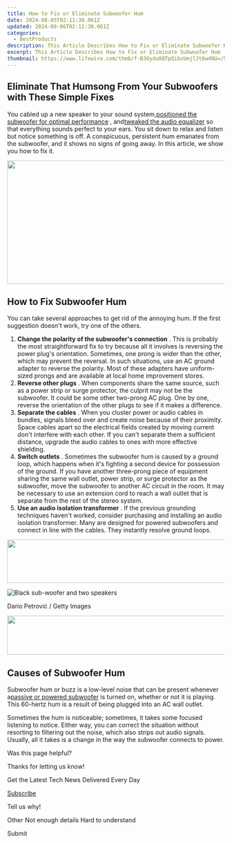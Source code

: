 ```yaml
---
title: How to Fix or Eliminate Subwoofer Hum
date: 2024-08-05T02:11:38.061Z
updated: 2024-08-06T02:11:38.061Z
categories:
  - BestProducts
description: This Article Describes How to Fix or Eliminate Subwoofer Hum
excerpt: This Article Describes How to Fix or Eliminate Subwoofer Hum
thumbnail: https://www.lifewire.com/thmb/f-B3Oydu0QTpQibxUmjlJt6w4NU=/540x405/filters:no_upscale():max_bytes(150000):strip_icc():format(webp)/iStock-672122718-59f77f66d963ac00102aef9e.jpg
---
```


## Eliminate That Humsong From Your Subwoofers with These Simple Fixes
 You cabled up a new speaker to your sound system,[positioned the subwoofer for optimal performance](https://www.lifewire.com/best-performance-for-subwoofer-3135131) , and[tweaked the audio equalizer](https://www.lifewire.com/adjust-frequencies-on-stereo-equalizer-3134898) so that everything sounds perfect to your ears. You sit down to relax and listen but notice something is off. A conspicuous, persistent hum emanates from the subwoofer, and it shows no signs of going away. In this article, we show you how to fix it.

<!-- affiliate ads begin -->
<a href="https://cowinaudio.pxf.io/c/5597632/1116855/13794" target="_top" id="1116855"><img src="//a.impactradius-go.com/display-ad/13794-1116855" border="0" alt="" width="767" height="285"/></a><img height="0" width="0" src="https://imp.pxf.io/i/5597632/1116855/13794" style="position:absolute;visibility:hidden;" border="0" />
<!-- affiliate ads end -->
## How to Fix Subwoofer Hum

 You can take several approaches to get rid of the annoying hum. If the first suggestion doesn't work, try one of the others.

1. **Change the polarity of the subwoofer's connection** . This is probably the most straightforward fix to try because all it involves is reversing the power plug's orientation. Sometimes, one prong is wider than the other, which may prevent the reversal. In such situations, use an AC ground adapter to reverse the polarity. Most of these adapters have uniform-sized prongs and are available at local home improvement stores.
2. **Reverse other plugs** . When components share the same source, such as a power strip or surge protector, the culprit may not be the subwoofer. It could be some other two-prong AC plug. One by one, reverse the orientation of the other plugs to see if it makes a difference.
3. **Separate the cables** . When you cluster power or audio cables in bundles, signals bleed over and create noise because of their proximity. Space cables apart so the electrical fields created by moving current don't interfere with each other. If you can't separate them a sufficient distance, upgrade the audio cables to ones with more effective shielding.
4. **Switch outlets** . Sometimes the subwoofer hum is caused by a ground loop, which happens when it's fighting a second device for possession of the ground. If you have another three-prong piece of equipment sharing the same wall outlet, power strip, or surge protector as the subwoofer, move the subwoofer to another AC circuit in the room. It may be necessary to use an extension cord to reach a wall outlet that is separate from the rest of the stereo system.
5. **Use an audio isolation transformer** . If the previous grounding techniques haven't worked, consider purchasing and installing an audio isolation transformer. Many are designed for powered subwoofers and connect in line with the cables. They instantly resolve ground loops.

<!-- affiliate ads begin -->
<a href="https://imp.i110150.net/c/5597632/924299/11305" target="_top" id="924299"><img src="//a.impactradius-go.com/display-ad/11305-924299" border="0" alt="" width="520" height="100"/></a>
<!-- affiliate ads end -->
![Black sub-woofer and two speakers](https://www.lifewire.com/thmb/ZnIO2ldgiiw1li9LZp7iCogWVS0=/1500x0/filters:no_upscale():max_bytes(150000):strip_icc():format(webp)/black-sub-woofer-and-two-speakers-1136832987-7043c3fa65864e878d8e287413ae66e7.jpg)

 Dario Petrović / Getty Images

<!-- affiliate ads begin -->
<a href="https://arkmc.pxf.io/c/5597632/427477/5172" target="_top" id="427477"><img src="//a.impactradius-go.com/display-ad/5172-427477" border="0" alt="" width="728" height="90"/></a><img height="0" width="0" src="https://arkmc.pxf.io/i/5597632/427477/5172" style="position:absolute;visibility:hidden;" border="0" />
<!-- affiliate ads end -->
## Causes of Subwoofer Hum

 Subwoofer hum or buzz is a low-level noise that can be present whenever a[passive or powered subwoofer](https://www.lifewire.com/passive-vs-powered-subwoofers-1847584) is turned on, whether or not it is playing. This 60-hertz hum is a result of being plugged into an AC wall outlet.

 Sometimes the hum is noticeable; sometimes, it takes some focused listening to notice. Either way, you can correct the situation without resorting to filtering out the noise, which also strips out audio signals. Usually, all it takes is a change in the way the subwoofer connects to power.

Was this page helpful?

Thanks for letting us know!

 Get the Latest Tech News Delivered Every Day

[Subscribe](https://www.lifewire.com/#)

Tell us why!

 Other  Not enough details  Hard to understand

 Submit

<ins class="adsbygoogle"
     style="display:block"
     data-ad-format="autorelaxed"
     data-ad-client="ca-pub-7571918770474297"
     data-ad-slot="1223367746"></ins>



<ins class="adsbygoogle"
     style="display:block"
     data-ad-client="ca-pub-7571918770474297"
     data-ad-slot="8358498916"
     data-ad-format="auto"
     data-full-width-responsive="true"></ins>
